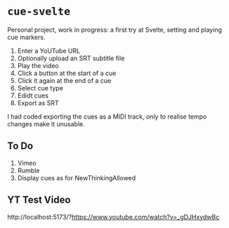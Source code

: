# `cue-svelte`

Personal project, work in progress: a first try at Svelte, setting and playing cue markers.

1. Enter a YoUTube URL
1. Optionally upload an SRT subtitle file
1. Play the video
1. Click a button at the start of a cue
1. Click it again at the end of a cue
1. Select cue type
1. Edidt cues
1. Export as SRT 

I had coded exporting the cues as a MIDI track, only to realise tempo changes make it unusable.

## To Do

1. Vimeo
1. Rumble
1. Display cues as for NewThinkingAllowed

## YT Test Video

http://localhost:5173/?https://www.youtube.com/watch?v=_gDJHxydwBc

